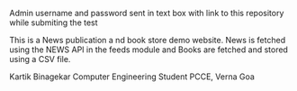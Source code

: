 Admin username and password sent in text box with link to this repository while submiting the test

This is a News publication a nd book store demo website.
News is fetched using the NEWS API in the feeds module and Books are fetched  and stored using a CSV file.

Kartik Binagekar
Computer Engineering Student
PCCE, Verna
Goa
